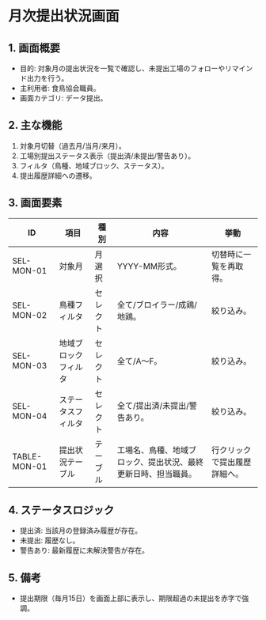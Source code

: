 # 月次提出状況画面

## 1. 画面概要
- 目的: 対象月の提出状況を一覧で確認し、未提出工場のフォローやリマインド出力を行う。
- 主利用者: 食鳥協会職員。
- 画面カテゴリ: データ提出。

## 2. 主な機能
1. 対象月切替（過去月/当月/来月）。
2. 工場別提出ステータス表示（提出済/未提出/警告あり）。
3. フィルタ（鳥種、地域ブロック、ステータス）。
4. 提出履歴詳細への遷移。

## 3. 画面要素
| ID | 項目 | 種別 | 内容 | 挙動 |
| --- | --- | --- | --- | --- |
| SEL-MON-01 | 対象月 | 月選択 | YYYY-MM形式。 | 切替時に一覧を再取得。 |
| SEL-MON-02 | 鳥種フィルタ | セレクト | 全て/ブロイラー/成鶏/地鶏。 | 絞り込み。 |
| SEL-MON-03 | 地域ブロックフィルタ | セレクト | 全て/A〜F。 | 絞り込み。 |
| SEL-MON-04 | ステータスフィルタ | セレクト | 全て/提出済/未提出/警告あり。 | 絞り込み。 |
| TABLE-MON-01 | 提出状況テーブル | テーブル | 工場名、鳥種、地域ブロック、提出状況、最終更新日時、担当職員。 | 行クリックで提出履歴詳細へ。 |

## 4. ステータスロジック
- 提出済: 当該月の登録済み履歴が存在。
- 未提出: 履歴なし。
- 警告あり: 最新履歴に未解決警告が存在。

## 5. 備考
- 提出期限（毎月15日）を画面上部に表示し、期限超過の未提出を赤字で強調。
